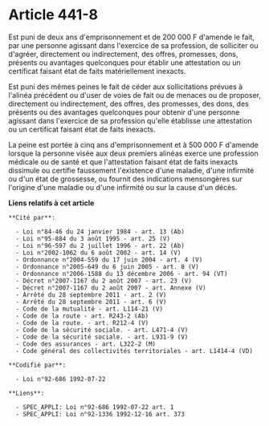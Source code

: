 # Article 441-8

Est puni de deux ans d'emprisonnement et de 200 000 F d'amende le fait, par une personne agissant dans l'exercice de sa
profession, de solliciter ou d'agréer, directement ou indirectement, des offres, promesses, dons, présents ou avantages
quelconques pour établir une attestation ou un certificat faisant état de faits matériellement inexacts.

Est puni des mêmes peines le fait de céder aux sollicitations prévues à l'alinéa précédent ou d'user de voies de fait ou de
menaces ou de proposer, directement ou indirectement, des offres, des promesses, des dons, des présents ou des avantages
quelconques pour obtenir d'une personne agissant dans l'exercice de sa profession qu'elle établisse une attestation ou un
certificat faisant état de faits inexacts.

La peine est portée à cinq ans d'emprisonnement et à 500 000 F d'amende lorsque la personne visée aux deux premiers alinéas
exerce une profession médicale ou de santé et que l'attestation faisant état de faits inexacts dissimule ou certifie
faussement l'existence d'une maladie, d'une infirmité ou d'un état de grossesse, ou fournit des indications mensongères sur
l'origine d'une maladie ou d'une infirmité ou sur la cause d'un décès.

**Liens relatifs à cet article**

	**Cité par**:

	  - Loi n°84-46 du 24 janvier 1984 - art. 13 (Ab)
	  - Loi n°95-884 du 3 août 1995 - art. 25 (V)
	  - Loi n°96-597 du 2 juillet 1996 - art. 22 (Ab)
	  - Loi n°2002-1062 du 6 août 2002 - art. 14 (V)
	  - Ordonnance n°2004-559 du 17 juin 2004 - art. 4 (V)
	  - Ordonnance n°2005-649 du 6 juin 2005 - art. 8 (V)
	  - Ordonnance n°2006-1588 du 13 décembre 2006 - art. 94 (VT)
	  - Décret n°2007-1167 du 2 août 2007 - art. 23 (V)
	  - Décret n°2007-1167 du 2 août 2007 - art. Annexe (V)
	  - Arrêté du 28 septembre 2011 - art. 2 (V)
	  - Arrêté du 28 septembre 2011 - art. 6 (V)
	  - Code de la mutualité - art. L114-21 (V)
	  - Code de la route - art. R243-2 (Ab)
	  - Code de la route. - art. R212-4 (V)
	  - Code de la sécurité sociale. - art. L471-4 (V)
	  - Code de la sécurité sociale. - art. L931-9 (V)
	  - Code des assurances - art. L322-2 (M)
	  - Code général des collectivités territoriales - art. L1414-4 (VD)

	**Codifié par**:

	  - Loi n°92-686 1992-07-22

	**Liens**:

	  - SPEC_APPLI: Loi n°92-686 1992-07-22 art. 1
	  - SPEC_APPLI: Loi n°92-1336 1992-12-16 art. 373
